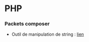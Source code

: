 # PHP

### Packets composer
- Outil de manipulation de string : [lien](https://github.com/danielstjules/Stringy)
